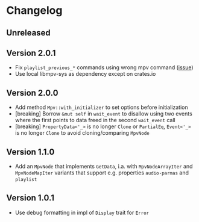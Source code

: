 # Changelog

## Unreleased

## Version 2.0.1
* Fix `playlist_previous_*` commands using wrong mpv command ([issue](https://github.com/ParadoxSpiral/libmpv-rs/issues/17))
* Use local libmpv-sys as dependency except on crates.io

## Version 2.0.0
* Add method `Mpv::with_initializer` to set options before initialization
* [breaking] Borrow `&mut self` in `wait_event` to disallow using two events where the first points to data freed in the second `wait_event` call
* [breaking] `PropertyData<'_>` is no longer `Clone` or `PartialEq`, `Event<'_>` is no longer `Clone` to avoid cloning/comparing `MpvNode`

## Version 1.1.0
* Add an `MpvNode` that implements `GetData`, i.a. with `MpvNodeArrayIter` and `MpvNodeMapIter` variants that support e.g. properties `audio-parmas` and `playlist`

## Version 1.0.1
* Use debug formatting in impl of `Display` trait for `Error`
